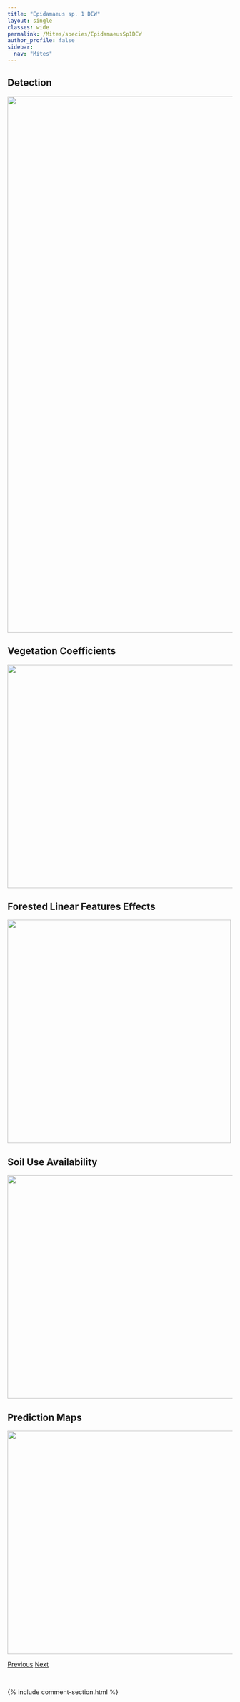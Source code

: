 ```yaml
---
title: "Epidamaeus sp. 1 DEW"
layout: single
classes: wide
permalink: /Mites/species/EpidamaeusSp1DEW
author_profile: false
sidebar:
  nav: "Mites"
---
```


<h2>Detection</h2>

<a href="https://drive.google.com/uc?export=view&id=1KoxAQhD2x_xTYJE1cr4SkUU7NZXRTbiN">
<img src="https://drive.google.com/uc?export=view&id=1KoxAQhD2x_xTYJE1cr4SkUU7NZXRTbiN" height = "1200" width = "800">
</a>


<h2>Vegetation Coefficients</h2>

<a href="https://drive.google.com/uc?export=view&id=1R_PlE8U8aEQh-AawsEc5CYRLWu6eWsDw">
<img src="https://drive.google.com/uc?export=view&id=1R_PlE8U8aEQh-AawsEc5CYRLWu6eWsDw" height = "500" width = "1000">
</a>


<h2>Forested Linear Features Effects</h2>

<a href="https://drive.google.com/uc?export=view&id=1SSoYpX4X_AQPyh76s2i96pK1N76aCkLo">
<img src="https://drive.google.com/uc?export=view&id=1SSoYpX4X_AQPyh76s2i96pK1N76aCkLo" height = "500" width = "500">
</a>


<h2>Soil Use Availability</h2>

<a href="https://drive.google.com/uc?export=view&id=1yECTWYaPXUEdg-huT9w30gz2hYaJlcL5">
<img src="https://drive.google.com/uc?export=view&id=1yECTWYaPXUEdg-huT9w30gz2hYaJlcL5" height = "500" width = "1000">
</a>


<h2>Prediction Maps</h2>

<a href="https://drive.google.com/uc?export=view&id=1BudgerEPAg4DZsFTcqFPLfgesUSA5EoA">
<img src="https://drive.google.com/uc?export=view&id=1BudgerEPAg4DZsFTcqFPLfgesUSA5EoA" height = "500" width = "1000">
</a>


<a href="/DevelopmentWebsite/Mites/species/EpidamaeusKoyukon" class="pagination--pager" title="Epidamaeus koyukon">Previous</a> <a href="/DevelopmentWebsite/Mites/species/EpidamaeusSp10DEW" class="pagination--pager" title="Epidamaeus sp. 10 DEW">Next</a>

<p>&nbsp;</p>

{% include comment-section.html %}
